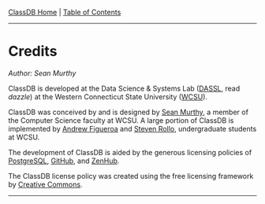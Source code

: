 [ClassDB Home](Home) \| [Table of Contents](Table-of-Contents)

---
# Credits

_Author: Sean Murthy_

ClassDB is developed at the Data Science & Systems Lab ([DASSL](https://dassl.github.io), read _dazzle_) at the Western Connecticut State University ([WCSU](http://wcsu.edu/)).

ClassDB was conceived by and is designed by [Sean Murthy](http://sites.wcsu.edu/murthys/), a member of the Computer Science faculty at WCSU. A large portion of ClassDB is implemented by [Andrew Figueroa](https://github.com/afig) and [Steven Rollo](https://github.com/srrollo), undergraduate students at WCSU.

The development of ClassDB is aided by the generous licensing policies of [PostgreSQL](https://www.postgresql.org/), [GitHub](https://github.com), and [ZenHub](https://www.zenhub.com).

The ClassDB license policy was created using the free licensing framework by [Creative Commons](https://creativecommons.org/).

---
